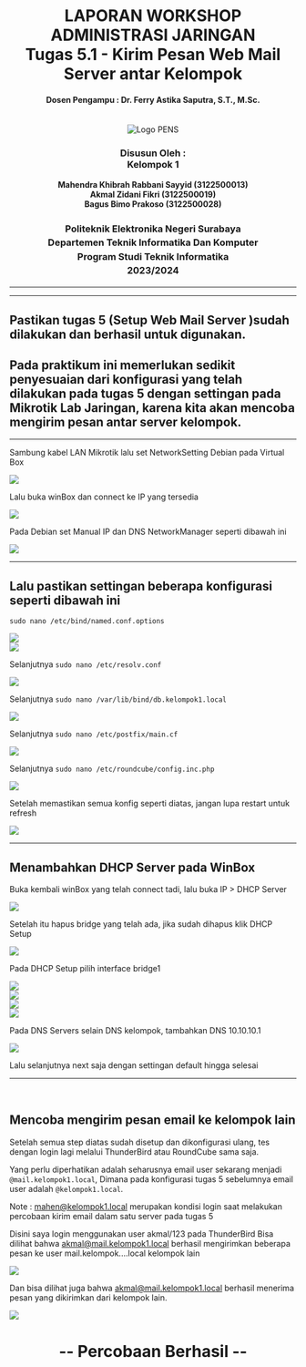 <div align="center">
  <h1 style="text-align: center;font-weight: bold">LAPORAN WORKSHOP ADMINISTRASI JARINGAN<br>Tugas 5.1 - Kirim Pesan Web Mail Server antar Kelompok</h1>
  <h4 style="text-align: center;">Dosen Pengampu : Dr. Ferry Astika Saputra, S.T., M.Sc.</h4>
</div>
<br />
<div align="center">
  <img src="https://upload.wikimedia.org/wikipedia/id/4/44/Logo_PENS.png" alt="Logo PENS">
  <h3 style="text-align: center;">Disusun Oleh : <br>Kelompok 1</h3>
  <p style="text-align: center;">
    <strong>Mahendra Khibrah Rabbani Sayyid (3122500013)</strong><br>
    <strong>Akmal Zidani Fikri (3122500019)</strong><br>
    <strong>Bagus Bimo Prakoso (3122500028)</strong>
  </p>

<h3 style="text-align: center;line-height: 1.5">Politeknik Elektronika Negeri Surabaya<br>Departemen Teknik Informatika Dan Komputer<br>Program Studi Teknik Informatika<br>2023/2024</h3>
<hr>
<hr>
</div>

## Pastikan tugas 5 (Setup Web Mail Server )sudah dilakukan dan berhasil untuk digunakan.

## Pada praktikum ini memerlukan sedikit penyesuaian dari konfigurasi yang telah dilakukan pada tugas 5 dengan settingan pada Mikrotik Lab Jaringan, karena kita akan mencoba mengirim pesan antar server kelompok.

<hr>
Sambung kabel LAN Mikrotik lalu set NetworkSetting Debian pada Virtual Box

![](images/tugas5.1/image001.png) <br>

Lalu buka winBox dan connect ke IP yang tersedia

![](images/tugas5.1/image002.png) <br>

Pada Debian set Manual IP dan DNS NetworkManager seperti dibawah ini

![](images/tugas5.1/image003.png) <br>

<hr>

## Lalu pastikan settingan beberapa konfigurasi seperti dibawah ini

`sudo nano /etc/bind/named.conf.options`

![](images/tugas5.1/image004.png) <br>
![](images/tugas5.1/image005.png) <br>

Selanjutnya `sudo nano /etc/resolv.conf`

![](images/tugas5.1/image006.png) <br>

Selanjutnya `sudo nano /var/lib/bind/db.kelompok1.local`

![](images/tugas5.1/image007.png) <br>

Selanjutnya `sudo nano /etc/postfix/main.cf`

![](images/tugas5.1/image008.png) <br>

Selanjutnya `sudo nano /etc/roundcube/config.inc.php`

![](images/tugas5.1/image009.png) <br>

Setelah memastikan semua konfig seperti diatas, jangan lupa restart untuk refresh

![](images/tugas5.1/image010.png) <br>

<hr>

## Menambahkan DHCP Server pada WinBox

Buka kembali winBox yang telah connect tadi, lalu buka IP > DHCP Server

![](images/tugas5.1/image011.png) <br>

Setelah itu hapus bridge yang telah ada, jika sudah dihapus klik DHCP Setup

![](images/tugas5.1/image012.png) <br>

Pada DHCP Setup pilih interface bridge1

![](images/tugas5.1/image013.png) <br>
![](images/tugas5.1/image014.png) <br>
![](images/tugas5.1/image015.png) <br>
![](images/tugas5.1/image016.png) <br>

Pada DNS Servers selain DNS kelompok, tambahkan DNS 10.10.10.1

![](images/tugas5.1/image017.png) <br>

Lalu selanjutnya next saja dengan settingan default hingga selesai

<hr>
 
<h2> Mencoba mengirim pesan email ke kelompok lain </h2>

Setelah semua step diatas sudah disetup dan dikonfigurasi ulang, tes dengan login lagi melalui ThunderBird atau RoundCube sama saja.

Yang perlu diperhatikan adalah seharusnya email user sekarang menjadi `@mail.kelompok1.local`, Dimana pada konfigurasi tugas 5 sebelumnya email user adalah `@kelompok1.local`.

Note : mahen@kelompok1.local merupakan kondisi login saat melakukan percobaan kirim email dalam satu server pada tugas 5

Disini saya login menggunakan user akmal/123 pada ThunderBird
Bisa dilihat bahwa akmal@mail.kelompok1.local berhasil mengirimkan beberapa pesan ke user mail.kelompok....local kelompok lain

![](images/tugas5.1/image018.png) <br>

Dan bisa dilihat juga bahwa akmal@mail.kelompok1.local berhasil menerima pesan yang dikirimkan dari kelompok lain.

![](images/tugas5.1/image019.png) <br>

<h1 style='text-align:center;'> -- Percobaan Berhasil -- </h1>
